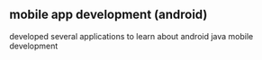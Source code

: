 ## mobile app development (android)
developed several applications to learn about android java mobile development
